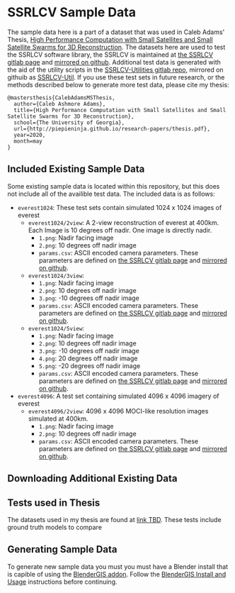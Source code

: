 # SSRLCV Sample Data

The sample data here is a part of a dataset that was used in Caleb Adams' Thesis, [High Performance Computation with Small Satellites and Small Satellite Swarms for 3D Reconstruction](http://piepieninja.github.io/research-papers/thesis.pdf). The datasets here are used to test the SSRLCV software library, the SSRLCV is maintained at [the SSRLCV gitlab page](https://gitlab.smallsat.uga.edu/payload_software/SSRLCV) and [mirrored on github](https://github.com/uga-ssrl/SSRLCV). Additional test data is generated with the aid of the utility scripts in the [SSRLCV-Utilities gitlab repo](https://gitlab.smallsat.uga.edu/payload_software/ssrlcv-utilities), mirrored on githuib as [SSRLCV-Util](https://github.com/uga-ssrl/SSRLCV-Util). If you use these test sets in future research, or the methods described below to generate more test data, please cite my thesis:

```
@mastersthesis{CalebAdamsMSThesis,
  author={Caleb Ashmore Adams},
  title={High Performance Computation with Small Satellites and Small Satellite Swarms for 3D Reconstruction},
  school={The University of Georgia},
  url={http://piepieninja.github.io/research-papers/thesis.pdf},
  year=2020,
  month=may
}
```

## Included Existing Sample Data

Some existing sample data is located within this repository, but this does not include all of the availible test data. The included data is as follows:


* `everest1024`: These test sets contain simulated 1024 x 1024 images of everest
  * `everest1024/2view`: A 2-view reconstruction of everest at 400km. Each Image is 10 degrees off nadir. One image is directly nadir.
    * `1.png`: Nadir facing image
    * `2.png`: 10 degrees off nadir image
    * `params.csv`: ASCII encoded camera parameters. These parameters are defined on [the SSRLCV gitlab page](https://gitlab.smallsat.uga.edu/payload_software/SSRLCV) and [mirrored on github](https://github.com/uga-ssrl/SSRLCV).
  * `everest1024/3view`:
    * `1.png`: Nadir facing image
    * `2.png`: 10 degrees off nadir image
    * `3.png`: -10 degrees off nadir image
    * `params.csv`: ASCII encoded camera parameters. These parameters are defined on [the SSRLCV gitlab page](https://gitlab.smallsat.uga.edu/payload_software/SSRLCV) and [mirrored on github](https://github.com/uga-ssrl/SSRLCV).
  * `everest1024/5view`:
    * `1.png`: Nadir facing image
    * `2.png`: 10 degrees off nadir image
    * `3.png`: -10 degrees off nadir image
    * `4.png`: 20 degrees off nadir image
    * `5.png`: -20 degrees off nadir image
    * `params.csv`: ASCII encoded camera parameters. These parameters are defined on [the SSRLCV gitlab page](https://gitlab.smallsat.uga.edu/payload_software/SSRLCV) and [mirrored on github](https://github.com/uga-ssrl/SSRLCV).
* `everest4096`: A test set containing simulated 4096 x 4096 imagery of everest
  * `everest4096/2view`: 4096 x 4096 MOCI-like resolution images simulated at 400km.
    * `1.png`: Nadir facing image
    * `2.png`: 10 degrees off nadir image
    * `params.csv`: ASCII encoded camera parameters. These parameters are defined on [the SSRLCV gitlab page](https://gitlab.smallsat.uga.edu/payload_software/SSRLCV) and [mirrored on github](https://github.com/uga-ssrl/SSRLCV).

## Downloading Additional Existing Data



## Tests used in Thesis

The datasets used in my thesis are found at [link TBD](). These tests include ground truth models to compare


## Generating Sample Data

To generate new sample data you must you must have a Blender install that is capible of using the [BlenderGIS addon](https://github.com/domlysz/BlenderGIS/wiki/Install-and-usage). Follow the [BlenderGIS Install and Usage](https://github.com/domlysz/BlenderGIS/wiki/Install-and-usage) instructions before continuing.
